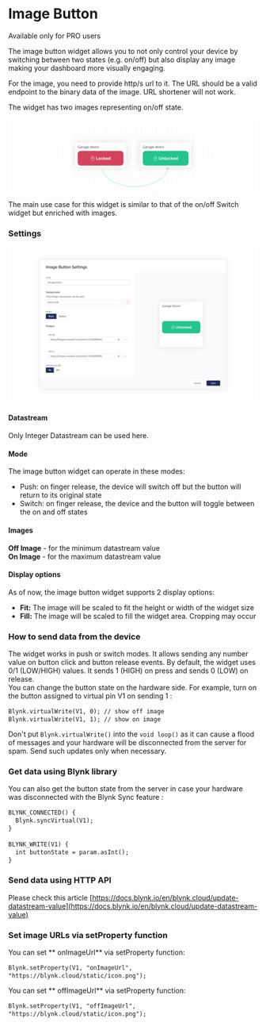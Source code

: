 # Image Button

Available only for PRO users

The image button widget allows you to not only control your device by switching between two states (e.g. on/off) but also display any image making your dashboard more visually engaging.&#x20;

For the image, you need to provide http/s url to it. The URL should be a valid endpoint to the binary data of the image. URL shortener will not work.

The widget has two images representing on/off state.

![](../../.gitbook/assets/image-button-widget-newsletter.png)

The main use case for this widget is similar to that of the on/off Switch widget but enriched with images.

### Settings

![](../../.gitbook/assets/image-button-widget-settings-documentation.png)

#### Datastream

Only Integer Datastream can be used here.

#### Mode

The image button widget can operate in these modes:

* Push: on finger release, the device will switch off but the button will return to its original state
* Switch: on finger release, the device and the button will toggle between the on and off states

#### Images

**Off Image** - for the minimum datastream value\
**On Image** - for the maximum datastream value

#### Display options

As of now, the image button widget supports 2 display options:

* **Fit:** The image will be scaled to fit the height or width of the widget size
* **Fill:** The image will be scaled to fill the widget area. Cropping may occur

### How to send data from the device

The widget works in push or switch modes. It allows sending any number value on button click and button release events. By default, the widget uses 0/1 (LOW/HIGH) values. It sends 1 (HIGH) on press and sends 0 (LOW) on release.\
You can change the button state on the hardware side. For example, turn on the button assigned to virtual pin V1 on sending 1 :

```
Blynk.virtualWrite(V1, 0); // show off image
Blynk.virtualWrite(V1, 1); // show on image
```

Don't put `Blynk.virtualWrite()` into the `void loop()` as it can cause a flood of messages and your hardware will be disconnected from the server for spam. Send such updates only when necessary.

### Get data using Blynk library

You can also get the button state from the server in case your hardware was disconnected with the Blynk Sync feature :

```
BLYNK_CONNECTED() {
  Blynk.syncVirtual(V1);
}

BLYNK_WRITE(V1) {
  int buttonState = param.asInt();
}
```

### Send data using HTTP API

Please check this article [https://docs.blynk.io/en/blynk.cloud/update-datastream-value](https://docs.blynk.io/en/blynk.cloud/update-datastream-value)

### Set image URLs via setProperty function

You can set \*\* onImageUrl\*\* via setProperty function:

```
Blynk.setProperty(V1, "onImageUrl", "https://blynk.cloud/static/icon.png");
```

You can set \*\* offImageUrl\*\* via setProperty function:

```
Blynk.setProperty(V1, "offImageUrl", "https://blynk.cloud/static/icon.png");
```
